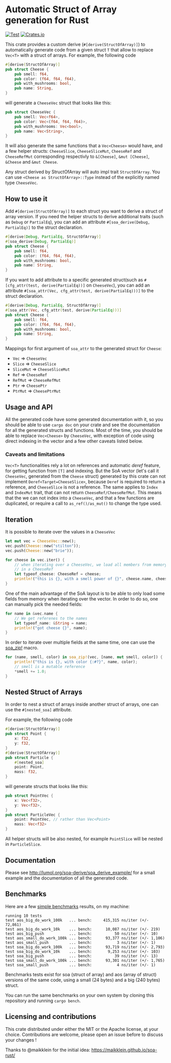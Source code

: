 # Automatic Struct of Array generation for Rust

[![Test](https://github.com/lumol-org/soa-derive/actions/workflows/tests.yml/badge.svg?branch=master)](https://github.com/lumol-org/soa-derive/actions/workflows/tests.yml)
[![Crates.io](https://img.shields.io/crates/v/soa_derive.svg)](https://crates.io/crates/soa_derive)

This crate provides a custom derive (`#[derive(StructOfArray)]`) to
automatically generate code from a given struct `T` that allow to replace
`Vec<T>` with a struct of arrays. For example, the following code

```rust
#[derive(StructOfArray)]
pub struct Cheese {
    pub smell: f64,
    pub color: (f64, f64, f64),
    pub with_mushrooms: bool,
    pub name: String,
}
```

will generate a `CheeseVec` struct that looks like this:

```rust
pub struct CheeseVec {
    pub smell: Vec<f64>,
    pub color: Vec<(f64, f64, f64)>,
    pub with_mushrooms: Vec<bool>,
    pub name: Vec<String>,
}
```

It will also generate the same functions that a `Vec<Cheese>` would have, and a
few helper structs: `CheeseSlice`, `CheeseSliceMut`, `CheeseRef` and
`CheeseRefMut` corresponding respectivly to `&[Cheese]`, `&mut [Cheese]`,
`&Cheese` and `&mut Cheese`.

Any struct derived by StructOfArray will auto impl trait `StructOfArray`.
You can use `<Cheese as StructOfArray>::Type` instead of the explicitly named type `CheeseVec`.

## How to use it

Add `#[derive(StructOfArray)]` to each struct you want to derive a struct of
array version. If you need the helper structs to derive additional traits (such
as `Debug` or `PartialEq`), you can add an attribute `#[soa_derive(Debug,
PartialEq)]` to the struct declaration.

```rust
#[derive(Debug, PartialEq, StructOfArray)]
#[soa_derive(Debug, PartialEq)]
pub struct Cheese {
    pub smell: f64,
    pub color: (f64, f64, f64),
    pub with_mushrooms: bool,
    pub name: String,
}
```

If you want to add attribute to a specific generated struct(such as
`#[cfg_attr(test, derive(PartialEq))]` on `CheeseVec`), you can add an
attribute `#[soa_attr(Vec, cfg_attr(test, derive(PartialEq)))]` to the
struct declaration.

```rust
#[derive(Debug, PartialEq, StructOfArray)]
#[soa_attr(Vec, cfg_attr(test, derive(PartialEq)))]
pub struct Cheese {
    pub smell: f64,
    pub color: (f64, f64, f64),
    pub with_mushrooms: bool,
    pub name: String,
}
```

Mappings for first argument of ``soa_attr`` to the generated struct for ``Cheese``:
* `Vec` => `CheeseVec`
* `Slice` => `CheeseSlice`
* `SliceMut` => `CheeseSliceMut`
* `Ref` => `CheeseRef`
* `RefMut` => `CheeseRefMut`
* `Ptr` => `CheesePtr`
* `PtrMut` => `CheesePtrMut`

## Usage and API

All the generated code have some generated documentation with it, so you
should be able to use `cargo doc` on your crate and see the documentation
for all the generated structs and functions.
Most of the time, you should be able to replace `Vec<Cheese>` by
`CheeseVec`, with exception of code using direct indexing in the vector and
a few other caveats listed below.

### Caveats and limitations

`Vec<T>` functionalities rely a lot on references and automatic *deref* feature,
for getting function from `[T]` and indexing. But the SoA vector (let's call it
`CheeseVec`, generated from the `Cheese` struct) generated by this crate can not
implement `Deref<Target=CheeseSlice>`, because `Deref` is required to return a
reference, and `CheeseSlice` is not a reference. The same applies to `Index` and
`IndexMut` trait, that can not return `CheeseRef/CheeseRefMut`.  This means that
the we can not index into a `CheeseVec`, and that a few functions are
duplicated, or require a call to `as_ref()/as_mut()` to change the type used.

## Iteration

It is possible to iterate over the values in a `CheeseVec`

```rust
let mut vec = CheeseVec::new();
vec.push(Cheese::new("stilton"));
vec.push(Cheese::new("brie"));

for cheese in vec.iter() {
    // when iterating over a CheeseVec, we load all members from memory
    // in a CheeseRef
    let typeof_cheese: CheeseRef = cheese;
    println!("this is {}, with a smell power of {}", cheese.name, cheese.smell);
}
```
One of the main advantage of the SoA layout is to be able to only load some
fields from memory when iterating over the vector. In order to do so, one
can manually pick the needed fields:

```rust
for name in &vec.name {
    // We get referenes to the names
    let typeof_name: &String = name;
    println!("got cheese {}", name);
}
```

In order to iterate over multiple fields at the same time, one can use the
[soa_zip!](https://docs.rs/soa_derive/*/soa_derive/macro.soa_zip.html) macro.

```rust
for (name, smell, color) in soa_zip!(vec, [name, mut smell, color]) {
    println!("this is {}, with color {:#?}", name, color);
    // smell is a mutable reference
    *smell += 1.0;
}
```

## Nested Struct of Arrays

In order to nest a struct of arrays inside another struct of arrays, one can use the `#[nested_soa]` attribute.

For example, the following code

```rust
#[derive(StructOfArray)]
pub struct Point {
    x: f32,
    y: f32,
}
#[derive(StructOfArray)]
pub struct Particle {
    #[nested_soa]
    point: Point,
    mass: f32,
}
```

will generate structs that looks like this:

```rust
pub struct PointVec {
    x: Vec<f32>,
    y: Vec<f32>,
}
pub struct ParticleVec {
    point: PointVec, // rather than Vec<Point>
    mass: Vec<f32>
}
```

All helper structs will be also nested, for example `PointSlice` will be nested in `ParticleSlice`.

## Documentation

Please see http://lumol.org/soa-derive/soa_derive_example/ for a small
example and the documentation of all the generated code.

## Benchmarks

Here are a few [simple benchmarks](benches/soa.rs) results, on my machine:

```
running 10 tests
test aos_big_do_work_100k   ... bench:     415,315 ns/iter (+/- 72,861)
test aos_big_do_work_10k    ... bench:      10,087 ns/iter (+/- 219)
test aos_big_push           ... bench:          50 ns/iter (+/- 10)
test aos_small_do_work_100k ... bench:      93,377 ns/iter (+/- 1,106)
test aos_small_push         ... bench:           3 ns/iter (+/- 1)
test soa_big_do_work_100k   ... bench:      93,719 ns/iter (+/- 2,793)
test soa_big_do_work_10k    ... bench:       9,253 ns/iter (+/- 103)
test soa_big_push           ... bench:          39 ns/iter (+/- 13)
test soa_small_do_work_100k ... bench:      93,301 ns/iter (+/- 1,765)
test soa_small_push         ... bench:           4 ns/iter (+/- 1)
```

Benchmarks tests exist for soa (struct of array) and aos (array of struct)
versions of the same code, using a small (24 bytes) and a big (240 bytes) struct.

You can run the same benchmarks on your own system by cloning this repository
and running `cargo bench`.

## Licensing and contributions

This crate distributed under either the MIT or the Apache license, at your
choice. Contributions are welcome, please open an issue before to discuss your
changes !

Thanks to @maikklein for the initial idea: https://maikklein.github.io/soa-rust/
